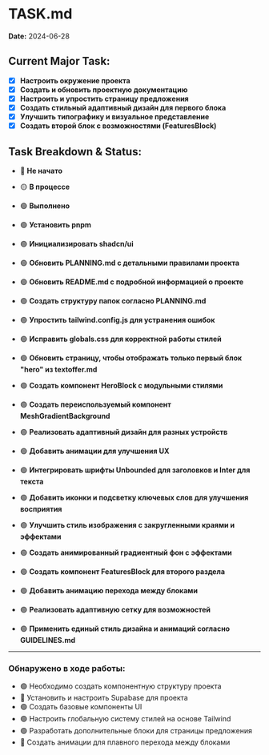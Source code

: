 # TASK.md

**Date:** 2024-06-28

## Current Major Task:

*   [x] **Настроить окружение проекта**
*   [x] **Создать и обновить проектную документацию**
*   [x] **Настроить и упростить страницу предложения**
*   [x] **Создать стильный адаптивный дизайн для первого блока**
*   [x] **Улучшить типографику и визуальное представление**
*   [x] **Создать второй блок с возможностями (FeaturesBlock)**

## Task Breakdown & Status:

*   🔴 **Не начато**
*   🟡 **В процессе**
*   🟢 **Выполнено**

*   🟢 **Установить pnpm**
*   🟢 **Инициализировать shadcn/ui**
*   🟢 **Обновить PLANNING.md с детальными правилами проекта**
*   🟢 **Обновить README.md с подробной информацией о проекте**
*   🟢 **Создать структуру папок согласно PLANNING.md**
*   🟢 **Упростить tailwind.config.js для устранения ошибок**
*   🟢 **Исправить globals.css для корректной работы стилей**
*   🟢 **Обновить страницу, чтобы отображать только первый блок "hero" из textoffer.md**
*   🟢 **Создать компонент HeroBlock с модульными стилями**
*   🟢 **Создать переиспользуемый компонент MeshGradientBackground**
*   🟢 **Реализовать адаптивный дизайн для разных устройств**
*   🟢 **Добавить анимации для улучшения UX**
*   🟢 **Интегрировать шрифты Unbounded для заголовков и Inter для текста**
*   🟢 **Добавить иконки и подсветку ключевых слов для улучшения восприятия**
*   🟢 **Улучшить стиль изображения с закругленными краями и эффектами**
*   🟢 **Создать анимированный градиентный фон с эффектами**
*   🟢 **Создать компонент FeaturesBlock для второго раздела**
*   🟢 **Добавить анимацию перехода между блоками**
*   🟢 **Реализовать адаптивную сетку для возможностей**
*   🟢 **Применить единый стиль дизайна и анимаций согласно GUIDELINES.md**

---

### Обнаружено в ходе работы:

*   🟢 Необходимо создать компонентную структуру проекта
*   🔴 Установить и настроить Supabase для проекта
*   🟢 Создать базовые компоненты UI
*   🟢 Настроить глобальную систему стилей на основе Tailwind
*   🟢 Разработать дополнительные блоки для страницы предложения
*   🔴 Создать анимации для плавного перехода между блоками 